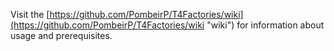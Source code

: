 Visit the [https://github.com/PombeirP/T4Factories/wiki](https://github.com/PombeirP/T4Factories/wiki "wiki") for information about usage and prerequisites.
